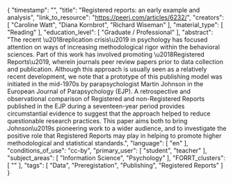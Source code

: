 {
    "timestamp": "",
    "title": "Registered reports: an early example and analysis",
    "link_to_resource": "https://peerj.com/articles/6232/",
    "creators": [
        "Caroline Watt",
        "Diana Kornbrot",
        "Richard Wiseman"
    ],
    "material_type": [
        "Reading"
    ],
    "education_level": [
        "Graduate / Professional"
    ],
    "abstract": "The recent \u2018replication crisis\u2019 in psychology has focused attention on ways of increasing methodological rigor within the behavioral sciences. Part of this work has involved promoting \u2018Registered Reports\u2019, wherein journals peer review papers prior to data collection and publication. Although this approach is usually seen as a relatively recent development, we note that a prototype of this publishing model was initiated in the mid-1970s by parapsychologist Martin Johnson in the European Journal of Parapsychology (EJP). A retrospective and observational comparison of Registered and non-Registered Reports published in the EJP during a seventeen-year period provides circumstantial evidence to suggest that the approach helped to reduce questionable research practices. This paper aims both to bring Johnson\u2019s pioneering work to a wider audience, and to investigate the positive role that Registered Reports may play in helping to promote higher methodological and statistical standards.",
    "language": [
        "en"
    ],
    "conditions_of_use": "cc-by",
    "primary_user": [
        "student",
        "teacher"
    ],
    "subject_areas": [
        "Information Science",
        "Psychology"
    ],
    "FORRT_clusters": [
        ""
    ],
    "tags": [
        "Data",
        "Preregistation",
        "Publishing",
        "Registered Reports"
    ]
}